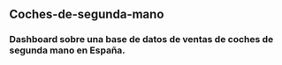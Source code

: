 ## Coches-de-segunda-mano
### Dashboard sobre una base de datos de ventas de coches de segunda mano en España.

